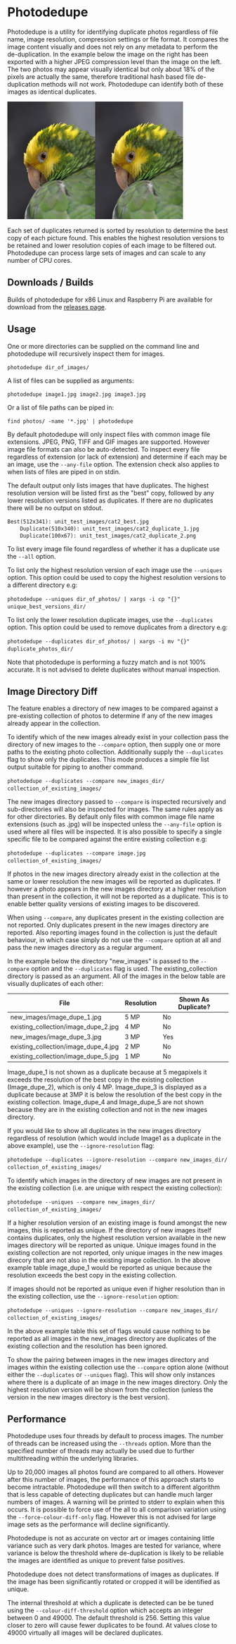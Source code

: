 # Photodedupe
Photodedupe is a utility for identifying duplicate photos regardless of file name, image resolution, compression settings or file format. It compares the image content visually and does not rely on any metadata to perform the de-duplication. In the example below the image on the right has been exported with a higher JPEG compression level than the image on the left. The two photos may appear visually identical but only about 18% of the pixels are actually the same, therefore traditional hash based file de-duplication methods will not work. Photodedupe can identify both of these images as identical duplicates.

<img src="unit_test_images/parrot1_best.jpg" width="200" /><img src="unit_test_images/parrot1_duplicate_2.jpg" width="200" />

Each set of duplicates returned is sorted by resolution to determine the best copy of each picture found. This enables the highest resolution versions to be retained and lower resolution copies of each image to be filtered out. Photodedupe can process large sets of images and can scale to any number of CPU cores.

## Downloads / Builds

Builds of photodedupe for x86 Linux and Raspberry Pi are available for download from the [releases page](https://github.com/InexplicableMagic/photodedupe/releases/).

## Usage

One or more directories can be supplied on the command line and photodedupe will recursively inspect them for images.

```
photodedupe dir_of_images/
```

A list of files can be supplied as arguments:

```
photodedupe image1.jpg image2.jpg image3.jpg
```

Or a list of file paths can be piped in:

```
find photos/ -name '*.jpg' | photodedupe
```

By default photodedupe will only inspect files with common image file extensions. JPEG, PNG, TIFF and GIF images are supported. However image file formats can also be auto-detected. To inspect every file regardless of extension (or lack of extension) and determine if each may be an image, use the ```--any-file``` option. The extension check also applies to when lists of files are piped in on stdin.

The default output only lists images that have duplicates. The highest resolution version will be listed first as the "best" copy, followed by any lower resolution versions listed as duplicates. If there are no duplicates there will be no output on stdout.

```
Best(512x341): unit_test_images/cat2_best.jpg
	Duplicate(510x340): unit_test_images/cat2_duplicate_1.jpg
	Duplicate(100x67): unit_test_images/cat2_duplicate_2.png
```

To list every image file found regardless of whether it has a duplicate use the ```--all``` option.

To list only the highest resolution version of each image use the ```--uniques``` option. This option could be used to copy the highest resolution versions to a different directory e.g:

```photodedupe --uniques dir_of_photos/ | xargs -i cp "{}" unique_best_versions_dir/```

To list only the lower resolution duplicate images, use the ```--duplicates``` option. This option could be used to remove duplicates from a directory e.g:

```photodedupe --duplicates dir_of_photos/ | xargs -i mv "{}" duplicate_photos_dir/```

Note that photodedupe is performing a fuzzy match and is not 100% accurate. It is not advised to delete duplicates without manual inspection.

## Image Directory Diff

The feature enables a directory of new images to be compared against a pre-existing collection of photos to determine if any of the new images already appear in the collection.

To identify which of the new images already exist in your collection pass the directory of new images to the ``--compare`` option, then supply one or more paths to the existing photo collection. Additionally supply the ```--duplicates``` flag to show only the duplicates. This mode produces a simple file list output suitable for piping to another command.

```photodedupe --duplicates --compare new_images_dir/ collection_of_existing_images/```

The new images directory passed to ```--compare``` is inspected recursively and sub-directories will also be inspected for images. The same rules apply as for other directories. By default only files with common image file name extensions (such as .jpg) will be inspected unless the ```--any-file``` option is used where all files will be inspected. It is also possible to specify a single specific file to be compared against the entire existing collection e.g:

```photodedupe --duplicates --compare image.jpg collection_of_existing_images/```

If photos in the new images directory already exist in the collection at the same or lower resolution the new images will be reported as duplicates. If however a photo appears in the new images directory at a higher resolution than present in the collection, it will not be reported as a duplicate. This is to enable better quality versions of existing images to be discovered.

When using ```--compare```, any duplicates present in the existing collection are not reported. Only duplicates present in the new images directory are reported. Also reporting images found in the collection is just the default behaviour, in which case simply do not use the ```--compare``` option at all and pass the new images directory as a regular argument.

In the example below the directory "new_images" is passed to the ```--compare``` option and the ```--duplicates``` flag is used. The existing_collection directory is passed as an argument. All of the images in the below table are visually duplicates of each other:

|File|Resolution|Shown As Duplicate?|
|----|----------|------------------|
|new_images/image\_dupe\_1.jpg|5 MP|No|
|existing_collection/image\_dupe\_2.jpg|4 MP|No|
|new_images/image\_dupe\_3.jpg|3 MP|Yes|
|existing_collection/image\_dupe\_4.jpg|2 MP|No|
|existing_collection/image\_dupe\_5.jpg|1 MP|No|

Image\_dupe\_1 is not shown as a duplicate because at 5 megapixels it exceeds the resolution of the best copy in the existing collection (Image\_dupe\_2), which is only 4 MP. Image\_dupe\_3 is displayed as a duplicate because at 3MP it is below the resolution of the best copy in the existing collection. Image\_dupe\_4 and Image\_dupe\_5 are not shown because they are in the existing collection and not in the new images directory.

If you would like to show all duplicates in the new images directory regardless of resolution (which would include Image1 as a duplicate in the above example), use the ```--ignore-resolution``` flag:

```photodedupe --duplicates --ignore-resolution --compare new_images_dir/ collection_of_existing_images/```

To identify which images in the directory of new images are not present in the existing collection (i.e. are unique with respect the existing collection):

```photodedupe --uniques --compare new_images_dir/ collection_of_existing_images/```

If a higher resolution version of an existing image is found amongst the new images, this is reported as unique. If the directory of new images itself contains duplicates, only the highest resolution version available in the new images directory will be reported as unique. Unique images found in the existing collection are not reported, only unique images in the new images direcory that are not also in the existing image collection. In the above example table image_dupe_1 would be reported as unique because the resolution exceeds the best copy in the existing collection.

If images should not be reported as unique even if higher resolution than in the existing collection, use the ```--ignore-resolution``` option:

```photodedupe --uniques --ignore-resolution --compare new_images_dir/ collection_of_existing_images/```

In the above example table this set of flags would cause nothing to be reported as all images in the new_images directory are duplicates of the existing collection and the resolution has been ignored.

To show the pairing between images in the new images directory and images within the existing collection use the ```--compare``` option alone (without either the ```--duplicates``` or ```--uniques``` flag). This will show only instances where there is a duplicate of an image in the new images directory. Only the highest resolution version will be shown from the collection (unless the version in the new images directory is the best version).

## Performance

Photodedupe uses four threads by default to process images. The number of threads can be increased using the ``--threads`` option. More than the specified number of threads may actually be used due to further multithreading within the underlying libraries.

Up to 20,000 images all photos found are compared to all others. However after this number of images, the performance of this approach starts to become intractable. Photodedupe will then switch to a different algorithm that is less capable of detecting duplicates but can handle much larger numbers of images. A warning will be printed to stderr to explain when this occurs. It is possible to force use of the all to all comparison variation using the ```--force-colour-diff-only``` flag. However this is not advised for large image sets as the performance will decline significantly. 

Photodedupe is not as accurate on vector art or images containing little variance such as very dark photos. Images are tested for variance, where variance is below the threshold where de-duplication is likely to be reliable the images are identified as unique to prevent false positives.

Photodedupe does not detect transformations of images as duplicates. If the image has been significantly rotated or cropped it will be identified as unique.

The internal threshold at which a duplicate is detected can be be tuned using the ```--colour-diff-threshold``` option which accepts an integer between 0 and 49000. The default threshold is 256. Setting this value closer to zero will cause fewer duplicates to be found. At values close to 49000 virtually all images will be declared duplicates.
